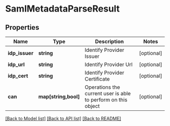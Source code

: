 # SamlMetadataParseResult

## Properties
Name | Type | Description | Notes
------------ | ------------- | ------------- | -------------
**idp_issuer** | **string** | Identify Provider Issuer | [optional] 
**idp_url** | **string** | Identify Provider Url | [optional] 
**idp_cert** | **string** | Identify Provider Certificate | [optional] 
**can** | **map[string,bool]** | Operations the current user is able to perform on this object | [optional] 

[[Back to Model list]](../README.md#documentation-for-models) [[Back to API list]](../README.md#documentation-for-api-endpoints) [[Back to README]](../README.md)


